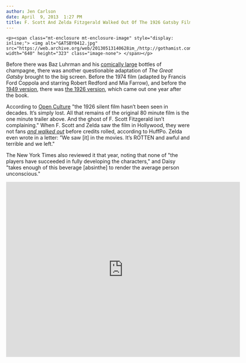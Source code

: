 ```yaml
---
author: Jen Carlson
date: April  9, 2013  1:27 PM
title: F. Scott And Zelda Fitzgerald Walked Out Of The 1926 Gatsby Film
---
```



	
	
	
	<p><span class="mt-enclosure mt-enclosure-image" style="display: inline;"> <img alt="GATSBY0412.jpg" src="https://web.archive.org/web/20130513140628im_/http://gothamist.com/attachments/arts_jen/GATSBY0412.jpg" width="640" height="323" class="image-none"> </span></p>

<p>Before there was Baz Luhrman and his <a href="https://web.archive.org/web/20130513140628/http://gothamist.com/2012/05/23/the_great_gatsby_trailer_is_here.php">comically large</a> bottles of champagne, there was another questionable adaptation of <em>The Great Gatsby</em> brought to the big screen. Before the 1974 film (adapted by Francis Ford Coppola and starring Robert Redford and Mia Farrow), and before the <a href="https://web.archive.org/web/20130513140628/http://www.imdb.com/title/tt0041428/">1949 version</a>, there was <a href="https://web.archive.org/web/20130513140628/http://en.wikipedia.org/wiki/The_Great_Gatsby_(1926_film)">the 1926 version</a>, which came out one year after the book.</p>

<p>According to <a href="https://web.archive.org/web/20130513140628/http://www.openculture.com/2013/04/the_only_known_footage_of_the_1926_film_adaptation_of_the_great_gatsby.html">Open Culture</a> &quot;the 1926 silent film hasn&#x2019;t been seen in decades. It&#x2019;s simply lost. All that remains of the original 80 minute film is the one minute trailer above. And the ghost of F. Scott Fitzgerald isn&#x2019;t complaining.&quot; When F. Scott and Zelda saw the film in Hollywood, they were not fans <a href="https://web.archive.org/web/20130513140628/http://www.huffingtonpost.com/anne-margaret-daniel/the-great-gatsby-movie-1926_b_3024329.html"><em>and walked out</em></a> before credits rolled, according to HuffPo. Zelda even wrote in a letter: &#x201D;We saw [it] in the movies. It&#x2019;s ROTTEN and awful and terrible and we left.&quot;</p>

<p>The New York Times also reviewed it that year, noting that none of &quot;the players have succeeded in fully developing the characters,&quot; and Daisy &quot;takes enough of this beverage [absinthe] to render the average person unconscious.&quot;</p>

<p><iframe width="640" height="480" src="https://web.archive.org/web/20130513140628if_/http://www.youtube.com/embed/Asajgm-ciWA" frameborder="0" allowfullscreen></iframe></p>
	
	
	
	
	
